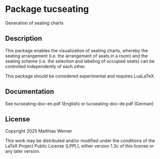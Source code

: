 # Package tucseating
Generation of seating charts

## Description
This package enables the visualization of seating charts, whereby the
seating arrangement (i.e. the arrangement of seats in a room) and the
seating scheme (i.e. the selection and labeling of occupied seats) can
be controlled independently of each other. 

This package should be considered experimental and requires LuaLaTeX.

## Documentation
See tucseating-doc-en.pdf (English) or tucseating-doc-de.pdf (German)

## License
Copyright 2025 Matthias Werner

This work may be distributed and/or modified under the conditions of
the LaTeX Project Public License (LPPL), either version 1.3c of this license or
any later version.
